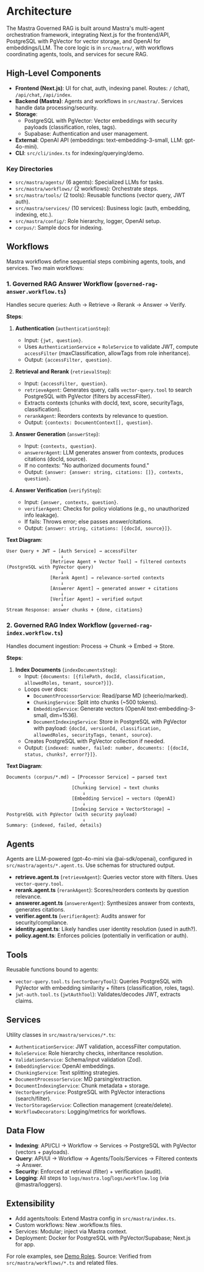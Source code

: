 # Architecture

The Mastra Governed RAG is built around Mastra's multi-agent orchestration framework, integrating Next.js for the frontend/API, PostgreSQL with PgVector for vector storage, and OpenAI for embeddings/LLM. The core logic is in `src/mastra/`, with workflows coordinating agents, tools, and services for secure RAG.

## High-Level Components

- **Frontend (Next.js)**: UI for chat, auth, indexing panel. Routes: `/` (chat), `/api/chat`, `/api/index`.
- **Backend (Mastra)**: Agents and workflows in `src/mastra/`. Services handle data processing/security.
- **Storage**:
    - PostgreSQL with PgVector: Vector embeddings with security payloads (classification, roles, tags).
    - Supabase: Authentication and user management.
- **External**: OpenAI API (embeddings: text-embedding-3-small, LLM: gpt-4o-mini).
- **CLI**: `src/cli/index.ts` for indexing/querying/demo.

### Key Directories

- `src/mastra/agents/` (6 agents): Specialized LLMs for tasks.
- `src/mastra/workflows/` (2 workflows): Orchestrate steps.
- `src/mastra/tools/` (2 tools): Reusable functions (vector query, JWT auth).
- `src/mastra/services/` (10 services): Business logic (auth, embedding, indexing, etc.).
- `src/mastra/config/`: Role hierarchy, logger, OpenAI setup.
- `corpus/`: Sample docs for indexing.

## Workflows

Mastra workflows define sequential steps combining agents, tools, and services. Two main workflows:

### 1. Governed RAG Answer Workflow (`governed-rag-answer.workflow.ts`)

Handles secure queries: Auth → Retrieve → Rerank → Answer → Verify.

**Steps**:

1. **Authentication** (`authenticationStep`):
    - Input: `{jwt, question}`.
    - Uses `AuthenticationService` + `RoleService` to validate JWT, compute `accessFilter` (maxClassification, allowTags from role inheritance).
    - Output: `{accessFilter, question}`.

2. **Retrieval and Rerank** (`retrievalStep`):
    - Input: `{accessFilter, question}`.
    - `retrieveAgent`: Generates query, calls `vector-query.tool` to search PostgreSQL with PgVector (filters by accessFilter).
    - Extracts contexts (chunks with docId, text, score, securityTags, classification).
    - `rerankAgent`: Reorders contexts by relevance to question.
    - Output: `{contexts: DocumentContext[], question}`.

3. **Answer Generation** (`answerStep`):
    - Input: `{contexts, question}`.
    - `answererAgent`: LLM generates answer from contexts, produces citations (docId, source).
    - If no contexts: "No authorized documents found."
    - Output: `{answer: {answer: string, citations: []}, contexts, question}`.

4. **Answer Verification** (`verifyStep`):
    - Input: `{answer, contexts, question}`.
    - `verifierAgent`: Checks for policy violations (e.g., no unauthorized info leakage).
    - If fails: Throws error; else passes answer/citations.
    - Output: `{answer: string, citations: [{docId, source}]}`.

**Text Diagram**:

```
User Query + JWT → [Auth Service] → accessFilter
                    ↓
                [Retrieve Agent + Vector Tool] → filtered contexts (PostgreSQL with PgVector query)
                    ↓
                [Rerank Agent] → relevance-sorted contexts
                    ↓
                [Answerer Agent] → generated answer + citations
                    ↓
                [Verifier Agent] → verified output
                    ↓
Stream Response: answer chunks + {done, citations}
```

### 2. Governed RAG Index Workflow (`governed-rag-index.workflow.ts`)

Handles document ingestion: Process → Chunk → Embed → Store.

**Steps**:

1. **Index Documents** (`indexDocumentsStep`):
    - Input: `{documents: [{filePath, docId, classification, allowedRoles, tenant, source?}]}`.
    - Loops over docs:
        - `DocumentProcessorService`: Read/parse MD (cheerio/marked).
        - `ChunkingService`: Split into chunks (~500 tokens).
        - `EmbeddingService`: Generate vectors (OpenAI text-embedding-3-small, dim=1536).
        - `DocumentIndexingService`: Store in PostgreSQL with PgVector with payload: `{docId, versionId, classification, allowedRoles, securityTags, tenant, source}`.
    - Creates PostgreSQL with PgVector collection if needed.
    - Output: `{indexed: number, failed: number, documents: [{docId, status, chunks?, error?}]}`.

**Text Diagram**:

```
Documents (corpus/*.md) → [Processor Service] → parsed text
                            ↓
                        [Chunking Service] → text chunks
                            ↓
                        [Embedding Service] → vectors (OpenAI)
                            ↓
                        [Indexing Service + VectorStorage] → PostgreSQL with PgVector (with security payload)
                            ↓
Summary: {indexed, failed, details}
```

## Agents

Agents are LLM-powered (gpt-4o-mini via @ai-sdk/openai), configured in `src/mastra/agents/*.agent.ts`. Use schemas for structured output.

- **retrieve.agent.ts** (`retrieveAgent`): Queries vector store with filters. Uses `vector-query.tool`.
- **rerank.agent.ts** (`rerankAgent`): Scores/reorders contexts by question relevance.
- **answerer.agent.ts** (`answererAgent`): Synthesizes answer from contexts, generates citations.
- **verifier.agent.ts** (`verifierAgent`): Audits answer for security/compliance.
- **identity.agent.ts**: Likely handles user identity resolution (used in auth?).
- **policy.agent.ts**: Enforces policies (potentially in verification or auth).

## Tools

Reusable functions bound to agents:

- `vector-query.tool.ts` (`vectorQueryTool`): Queries PostgreSQL with PgVector with embedding similarity + filters (classification, roles, tags).
- `jwt-auth.tool.ts` (`jwtAuthTool`): Validates/decodes JWT, extracts claims.

## Services

Utility classes in `src/mastra/services/*.ts`:

- `AuthenticationService`: JWT validation, accessFilter computation.
- `RoleService`: Role hierarchy checks, inheritance resolution.
- `ValidationService`: Schema/input validation (Zod).
- `EmbeddingService`: OpenAI embeddings.
- `ChunkingService`: Text splitting strategies.
- `DocumentProcessorService`: MD parsing/extraction.
- `DocumentIndexingService`: Chunk metadata + storage.
- `VectorQueryService`: PostgreSQL with PgVector interactions (search/filter).
- `VectorStorageService`: Collection management (create/delete).
- `WorkflowDecorators`: Logging/metrics for workflows.

## Data Flow

- **Indexing**: API/CLI → Workflow → Services → PostgreSQL with PgVector (vectors + payloads).
- **Query**: API/UI → Workflow → Agents/Tools/Services → Filtered contexts → Answer.
- **Security**: Enforced at retrieval (filter) + verification (audit).
- **Logging**: All steps to `logs/mastra.log`/`logs/workflow.log` (via @mastra/loggers).

## Extensibility

- Add agents/tools: Extend Mastra config in `src/mastra/index.ts`.
- Custom workflows: New .workflow.ts files.
- Services: Modular; inject via Mastra context.
- Deployment: Docker for PostgreSQL with PgVector/Supabase; Next.js for app.

For role examples, see [Demo Roles](./demo-roles.md). Source: Verified from `src/mastra/workflows/*.ts` and related files.
